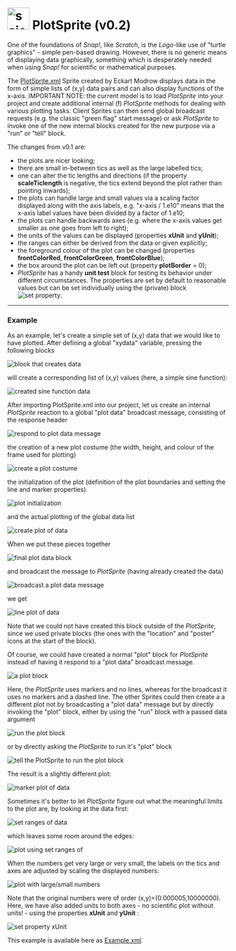 # <img alt="scientific-snap-icon" src="../images/einstein_snap.png" width="50"/> PlotSprite (v0.2)

One of the foundations of *Snap!*, like *Scratch*, is the *Logo*-like use of "turtle graphics" - simple pen-based drawing.  However, there is no generic means of displaying data graphically, something which is desperately needed when using *Snap!* for scientific or mathematical purposes.

The [PlotSprite.xml](./PlotSprite.xml) Sprite created by Eckart Modrow displays data in the form of simple lists of (x,y) data pairs and can also display functions of the x-axis.  IMPORTANT NOTE: the current model is to load *PlotSprite* into your project and create additional internal (**!**) *PlotSprite* methods for dealing with various plotting tasks.  Client Sprites can then send global broadcast requests (e.g. the classic "green flag" start message) or ask *PlotSprite* to invoke one of the new internal blocks created for the new purpose via a "run" or "tell" block.

The changes from v0.1 are:
- the plots are nicer looking;
- there are small in-between tics as well as the large labelled tics;
- one can alter the tic lengths and directions (if the property **scaleTiclength** is negative, the tics extend beyond the plot rather than pointing inwards);
- the plots can handle large and small values via a scaling factor displayed along with the axis labels, e.g. "x-axis / 1.e10" means that the x-axis label values have been divided by a factor of 1.e10;
- the plots can handle backwards axes (e.g. where the x-axis values get smaller as one goes from left to right);
- the units of the values can be displayed (properties **xUnit** and **yUnit**);
- the ranges can either be derived from the data or given explicitly;
- the foreground colour of the plot can be changed (properties **frontColorRed**, **frontColorGreen**, **frontColorBlue**);
- the box around the plot can be left out (property **plotBorder** = 0);
- *PlotSprite* has a handy **unit test** block for testing its behavior under different circumstances. 
The properties are set by default to reasonable values but can be set individually using the
(private) block ![set property](./images/set_property.png).
 

---

### Example

As an example, let's create a simple set of (x,y) data that we would like to have plotted. After defining a global "xydata" variable, pressing the following blocks

![block that creates data](./images/create_data.png)

will create a corresponding list of (x,y) values (here, a simple sine function):

![created sine function data](./images/created_data.png)

After importing PlotSprite.xml into our project, let us create an internal *PlotSprite* reaction to a global "plot data" broadcast message, consisting of the response header

![respond to plot data message](./images/when_I_receive_plot_data.png)

the creation of a new plot costume (the width, height, and colour of the frame used for plotting)

![create a plot costume](./images/new_costume.png)

the initialization of the plot (definition of the plot boundaries and setting the line and marker properties)

![plot initialization](./images/plot_properties.png)

and the actual plotting of the global data list

![create plot of data](./images/create_plot.png)

When we put these pieces together

![final plot data block](./images/plot_data_block.png)

and broadcast the message to *PlotSprite* (having already created the data)

![broadcast a plot data message](./images/broadcast_plot_data.png)

we get

![line plot of data](./images/plot1.png)

Note that we could not have created this block outside of the *PlotSprite*, since we used private blocks (the ones with the "location" and "poster" icons at the start of the block).

Of course, we could have created a normal "plot" block for *PlotSprite* instead of having it respond to a "plot data" broadcast message.

![a plot block](./images/plot_block.png)

Here, the *PlotSprite* uses markers and no lines, whereas for the broadcast it uses no markers and a dashed line.  The other Sprites could then create a a different plot not by broadcasting a "plot data" message but by directly invoking the "plot" block, either by using the "run" block with a passed data argument

![run the plot block](./images/run_plot.png)

or by directly asking the *PlotSprite* to run it's "plot" block

![tell the PlotSprite to run the plot block](./images/tell_run_plot.png)

The result is a slightly different plot:

![marker plot of data](./images/plot2.png)

Sometimes it's better to let *PlotSprite* figure out what the meaningful limits to the plot are, by looking at the data first:

![set ranges of data](./images/set_ranges_of.png)

which leaves some room around the edges:

![plot using set ranges of](./images/plot3.png)

When the numbers get very large or very small, the labels on the tics and axes are adjusted by scaling the displayed numbers:

![plot with large/small numbers](./images/plot4.png)

Note that the original numbers were of order (x,y)=(0.000005,10000000).
Here, we have also added units to both axes - no scientific plot without units! - using the properties **xUnit** and **yUnit** :

![set property xUnit](./images/set_property_xUnit.png)

This example is available here as [Example.xml](./Example.xml).

